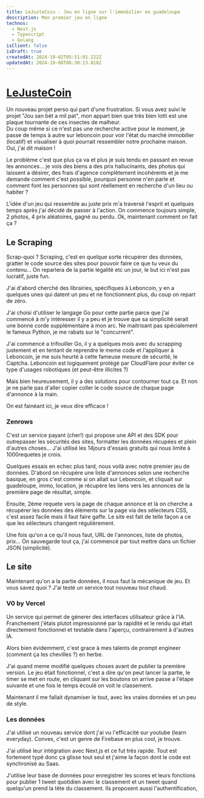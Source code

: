 ```yaml
---
title: LeJusteCoin - Jeu en ligne sur l'immobilier en guadeloupe
description: Mon premier jeu en ligne
technos:
  - Next.js
  - Typescript
  - Golang
isClient: false
isDraft: true
createdAt: 2024-10-02T05:51:01.222Z
updatedAt: 2024-10-08T06:30:13.818Z
---
```


# [LeJusteCoin](https://lejustecoin.marvinl.com)

Un nouveau projet perso qui part d'une frustration. Si vous avez suivi le projet "Jou san bèt a mil pat", mon appart bien que très bien lotti est une plaque tournante de ces insectes de malheur.\
Du coup même si ce n'est pas une recherche active pour le moment, je passe de temps à autre sur leboncoin pour voir l'état du marché immobilier (locatif) et visualiser à quoi pourrait ressembler notre prochaine maison. Oui, j'ai dit maison !

Le problème c'est que plus ça va et plus je suis tendu en passant en revue les annonces… je vois des biens a des prix hallucinants, des photos qui laissent a désirer, des frais d'agence complètement incohérents et je me demande comment c'est possible, pourquoi personne n'en parle et comment font les personnes qui sont réellement en recherche d'un lieu ou habiter ? 

L'idée d'un jeu qui ressemble au juste prix m'a traversé l'esprit et quelques temps après j'ai décidé de passer à l'action. On commence toujours simple, 2 photos, 4 prix aléatoires, gagné ou perdu. Ok, maintenant comment on fait ça ?

## Le Scraping 

Scrap-quoi ? Scraping, c'est en quelque sorte récupérer des données, gratter le code source des sites pour pouvoir faire ce que tu veux du contenu… On reparlera de la partie légalité etc un jour, le but ici n'est pas lucratif, juste fun.

J'ai d'abord cherché des librairies, spécifiques à Leboncoin, y en a quelques unes qui datent un peu et ne fonctionnent plus, du coup on repart de zéro.

J'ai choisi d'utiliser le langage Go pour cette partie parce que j'ai commencé à m'y intéresser il y a peu et je trouve que sa simplicité serait une bonne corde supplémentaire à mon arc. Ne maitrisant pas spécialement le fameux Python, je me rabats sur le "concurrent".

J'ai commencé a trifouiller Go, il y a quelques mois avec du scrapping justement et en tentant de reprendre le meme code et l'appliquer à Leboncoin, je me suis heurté à cette fameuse mesure de sécurité, le Captcha. Leboncoin est logiquement protégé par CloudFlare pour éviter ce type d'usages robotiques (et peut-être illicites ?) 

Mais bien heureusement, il y a des solutions pour contourner tout ça. Et non je ne parle pas d'aller copier coller le code source de chaque page d'annonce à la main. 

On est fainéant ici, je veux dire efficace !

### Zenrows

C'est un service payant (cher!) qui propose une API et des SDK pour outrepasser les sécurités des sites, formatter les données récupées et plein d'autres choses… J'ai utilisé les 14jours d'essais gratuits qui nous limite à 1000requetes je crois.

Quelques essais en echec plus tard, nous voilà avec notre premier jeu de données. D'abord on récupère une liste d'annonces selon une recherche basique, en gros c'est comme si on allait sur Leboncoin, et cliquait sur guadeloupe, immo, location, je récupère les liens vers les annonces de la première page de résultat, simple.

Ensuite, 2ème requete vers la page de chaque annonce et là on cherche a récupérer les données des éléments sur la page via des sélecteurs CSS, c'est assez facile mais il faut faire gaffe. Le site est fait de telle façon a ce que les sélecteurs changent régulièrement.

Une fois qu'on a ce qu'il nous faut, URL de l'annonces, liste de photos, prix… On sauvegarde tout ça, j'ai commencé par tout mettre dans un fichier JSON (simplicité).

## Le site 

Maintenant qu'on a la partie données, il nous faut la mécanique de jeu. Et vous savez quoi ? J'ai testé un service tout nouveau tout chaud.

### V0 by Vercel

Un service qui permet de génerer des interfaces utilisateur grâce à l'IA. Franchement j'étais plutot impressionné par la rapidité et le rendu qui était directement fonctionnel et testable dans l'aperçu, contrairement à d'autres IA.

Alors bien évidemment, c'est grace à mes talents de prompt engineer (comment ça les chevilles ?) en herbe.

J'ai quand meme modifié quelques choses avant de publier la première version. Le jeu était fonctionnel, c'est a dire qu'on peut lancer la partie, le timer se met en route, en cliquant sur les boutons on arrive passe a l'étape suivante et une fois le temps écoulé on voit le classement. 

Maintenant il me fallait dynamiser le tout, avec les vraies données et un peu de style.

### Les données

J'ai utilisé un nouveau service dont j'ai vu l'efficacité sur youtube (learn everyday). Convex, c'est un genre de Firebase en plus cool, je trouve.

J'ai utilisé leur intégration avec Next.js et ce fut très rapide. Tout est fortement typé donc ça glisse tout seul et j'aime la façon dont le code est synchronisé au Saas.

J'utilise leur base de données pour enregistrer les scores et leurs fonctions pour publier 1 tweet quotidien avec le classement et un tweet quand quelqu'un prend la tête du classement. Ils proposent aussi l'authentification, 

